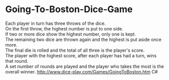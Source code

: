 # Going-To-Boston-Dice-Game
Each player in turn has three throws of the dice.  
On the first throw, the highest number is put to one side.  
If two or more dice show the highest number, only one is kept.  
The remaining two dice are thrown again and the highest is put aside once more.  
The final die is rolled and the total of all three is the player's score.  
The player with the highest score, after each player has had a turn, wins that round.  
A set number of rounds are played and the player who takes the most is the overall winner.
http://www.dice-play.com/Games/GoingToBoston.htm
C#
